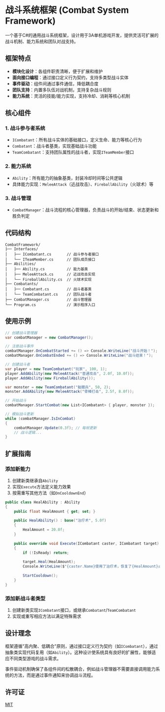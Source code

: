# 战斗系统框架 (Combat System Framework)

一个基于C#的通用战斗系统框架，设计用于3A单机游戏开发，提供灵活可扩展的战斗机制、能力系统和团队对战支持。

## 框架特点

- **模块化设计**：各组件职责清晰，便于扩展和维护
- **面向接口编程**：通过接口定义行为契约，支持多类型战斗实体
- **事件驱动**：组件间通过事件通信，降低耦合度
- **团队支持**：内置多队伍对战机制，支持复杂战斗规则
- **能力系统**：灵活的技能/能力实现，支持冷却、消耗等核心机制

## 核心组件

### 1. 战斗参与者系统
- `ICombatant`：所有战斗实体的基础接口，定义生命、能力等核心行为
- `Combatant`：战斗者基类，实现基础战斗功能
- `TeamCombatant`：支持团队属性的战斗者，实现`ITeamMember`接口

### 2. 能力系统
- `Ability`：所有能力的抽象基类，封装冷却时间等公共逻辑
- 具体能力实现：`MeleeAttack`（近战攻击）、`FireballAbility`（火球术）等

### 3. 战斗管理
- `CombatManager`：战斗流程的核心管理器，负责战斗的开始/结束、状态更新和胜负判定

## 代码结构

```
CombatFramework/
├── Interfaces/
│   ├── ICombatant.cs       // 战斗参与者接口
│   └── ITeamMember.cs      // 团队成员接口
├── Abilities/
│   ├── Ability.cs          // 能力基类
│   ├── MeleeAttack.cs      // 近战攻击实现
│   └── FireballAbility.cs  // 火球术实现
├── Combatants/
│   ├── Combatant.cs        // 战斗者基类
│   └── TeamCombatant.cs    // 团队战斗者
├── CombatManager.cs        // 战斗管理器
└── Program.cs              // 演示程序入口
```

## 使用示例

```csharp
// 创建战斗管理器
var combatManager = new CombatManager();

// 注册战斗事件
combatManager.OnCombatStarted += () => Console.WriteLine("战斗开始！");
combatManager.OnCombatEnded += () => Console.WriteLine("战斗结束！");

// 创建战斗者
var player = new TeamCombatant("玩家", 100, 1);
player.AddAbility(new MeleeAttack("普通攻击", 2.0f, 10.0f));
player.AddAbility(new FireballAbility());

var monster = new TeamCombatant("骷髅兵", 50, 2);
monster.AddAbility(new MeleeAttack("骨棒打击", 2.5f, 8.0f));

// 开始战斗
combatManager.StartCombat(new List<ICombatant> { player, monster });

// 模拟战斗更新
while (combatManager.IsInCombat)
{
    combatManager.Update(0.3f); // 每帧更新
    // 战斗逻辑...
}
```

## 扩展指南

### 添加新能力
1. 创建新类继承自`Ability`
2. 实现`Execute`方法定义能力效果
3. 按需重写其他方法（如`OnCooldownEnd`）

```csharp
public class HealAbility : Ability
{
    public float HealAmount { get; set; }
    
    public HealAbility() : base("治疗术", 5.0f)
    {
        HealAmount = 20.0f;
    }
    
    public override void Execute(ICombatant caster, ICombatant target)
    {
        if (!IsReady) return;
        
        target.Heal(HealAmount);
        Console.WriteLine($"{caster.Name}使用了治疗术，恢复了{HealAmount}点生命");
        
        StartCooldown();
    }
}
```

### 添加新战斗者类型
1. 创建新类实现`ICombatant`接口，或继承`Combatant`/`TeamCombatant`
2. 实现或重写相应方法以满足特殊需求

## 设计理念

框架遵循"高内聚、低耦合"原则，通过接口定义行为契约（如`ICombatant`），通过抽象类实现代码复用（如`Ability`）。这种设计使系统具有良好的扩展性，能够适应不同类型游戏的战斗需求。

事件驱动机制确保了各组件间的松散耦合，例如战斗管理器不需要直接调用能力系统的方法，而是通过事件通知来协调战斗流程。

## 许可证

[MIT](LICENSE)
